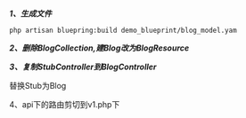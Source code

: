 ### 
***1、生成文件***
```
php artisan bluepring:build demo_blueprint/blog_model.yam
```
***2、删除BlogCollection,建Blog改为BlogResource***

***3、复制StubController到BlogController***

替换Stub为Blog

4、api下的路由剪切到v1.php下
